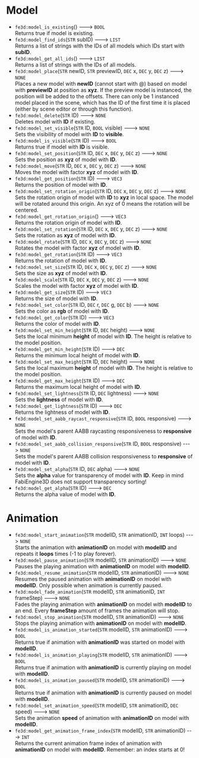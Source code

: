 # Model
- `fe3d:model_is_existing`() ---> `BOOL`  
  Returns true if model is existing.
- `fe3d:model_find_ids`(`STR` subID) ---> `LIST`  
  Returns a list of strings with the IDs of all models which IDs start with **subID**.
- `fe3d:model_get_all_ids`() ---> `LIST`  
  Returns a list of strings with the IDs of all models.
- `fe3d:model_place`(`STR` newID, `STR` previewID, `DEC` x, `DEC` y, `DEC` z) ---> `NONE`  
  Places a new model with **newID** (cannot start with @) based on model with **previewID** at position as **xyz**. If the preview model is instanced, the position will be added to the offsets. There can only be 1 instanced model placed in the scene, which has the ID of the first time it is placed (either by scene editor or through this function).
- `fe3d:model_delete`(`STR` ID) ---> `NONE`  
  Deletes model with **ID** if existing.
- `fe3d:model_set_visible`(`STR` ID, `BOOL` visible) ---> `NONE`  
  Sets the visibility of model with **ID** to **visible**.
- `fe3d:model_is_visible`(`STR` ID) ---> `BOOL`  
  Returns true if model with **ID** is visible.
- `fe3d:model_set_position`(`STR` ID, `DEC` x, `DEC` y, `DEC` z) ---> `NONE`  
  Sets the position as **xyz** of model with **ID**.
- `fe3d:model_move`(`STR` ID, `DEC` x, `DEC` y, `DEC` z) ---> `NONE`  
  Moves the model with factor **xyz** of model with **ID**.
- `fe3d:model_get_position`(`STR` ID) ---> `VEC3`  
  Returns the position of model with **ID**.
- `fe3d:model_set_rotation_origin`(`STR` ID, `DEC` x, `DEC` y, `DEC` z) ---> `NONE`  
  Sets the rotation origin of model with **ID** to **xyz** in local space. The model will be rotated around this origin. An xyz of 0 means the rotation will be centered.
- `fe3d:model_get_rotation_origin`() ---> `VEC3`  
  Returns the rotation origin of model with **ID**.
- `fe3d:model_set_rotation`(`STR` ID, `DEC` x, `DEC` y, `DEC` z) ---> `NONE`  
  Sets the rotation as **xyz** of model with **ID**.
- `fe3d:model_rotate`(`STR` ID, `DEC` x, `DEC` y, `DEC` z) ---> `NONE`  
  Rotates the model with factor **xyz** of model with **ID**.
- `fe3d:model_get_rotation`(`STR` ID) ---> `VEC3`  
  Returns the rotation of model with **ID**.
- `fe3d:model_set_size`(`STR` ID, `DEC` x, `DEC` y, `DEC` z) ---> `NONE`  
  Sets the size as **xyz** of model with **ID**.
- `fe3d:model_scale`(`STR` ID, `DEC` x, `DEC` y, `DEC` z) ---> `NONE`  
  Scales the model with factor **xyz** of model with **ID**.
- `fe3d:model_get_size`(`STR` ID) ---> `VEC3`  
  Returns the size of model with **ID**.
- `fe3d:model_set_color`(`STR` ID, `DEC` r, `DEC` g, `DEC` b) ---> `NONE`  
  Sets the color as **rgb** of model with **ID**.
- `fe3d:model_get_color`(`STR` ID) ---> `VEC3`  
  Returns the color of model with **ID**.
- `fe3d:model_set_min_height`(`STR` ID, `DEC` height) ---> `NONE`  
  Sets the local minimum **height** of model with **ID**. The height is relative to the model position.
- `fe3d:model_get_min_height`(`STR` ID) ---> `DEC`  
  Returns the minimum local height of model with **ID**.
- `fe3d:model_set_max_height`(`STR` ID, `DEC` height) ---> `NONE`  
  Sets the local maximum **height** of model with **ID**. The height is relative to the model position.
- `fe3d:model_get_max_height`(`STR` ID) ---> `DEC`  
  Returns the maximum local height of model with **ID**.
- `fe3d:model_set_lightness`(`STR` ID, `DEC` lightness) ---> `NONE`  
  Sets the **lightness** of model with **ID**.
- `fe3d:model_get_lightness`(`STR` ID) ---> `DEC`  
  Returns the lightness of model with **ID**.
- `fe3d:model_set_aabb_raycast_responsive`(`STR` ID, `BOOL` responsive) ---> `NONE`  
  Sets the model's parent AABB raycasting responsiveness to **responsive** of model with **ID**.
- `fe3d:model_set_aabb_collision_responsive`(`STR` ID, `BOOL` responsive) ---> `NONE`  
  Sets the model's parent AABB collision responsiveness to **responsive** of model with **ID**.
- `fe3d:model_set_alpha`(`STR` ID, `DEC` alpha) ---> `NONE`  
  Sets the **alpha** value for transparency of model with **ID**. Keep in mind FabiEngine3D does not support transparency sorting!
- `fe3d:model_get_alpha`(`STR` ID) ---> `DEC`  
  Returns the alpha value of model with **ID**.
  
# Animation
- `fe3d:model_start_animation`(`STR` modelID, `STR` animationID, `INT` loops) ---> `NONE`  
  Starts the animation with **animationID** on model with **modelID** and repeats it **loops** times (-1 to play forever).
- `fe3d:model_pause_animation`(`STR` modelID, `STR` animationID) ---> `NONE`  
  Pauses the playing animation with **animationID** on model with **modelID**.
- `fe3d:model_resume_animation`(`STR` modelID, `STR` animationID) ---> `NONE`  
  Resumes the paused animation with **animationID** on model with **modelID**. Only possible when animation is currently paused.
- `fe3d:model_fade_animation`(`STR` modelID, `STR` animationID, `INT` frameStep) ---> `NONE`  
  Fades the playing animation with **animationID** on model with **modelID** to an end. Every **frameStep** amount of frames the animation will stop.
- `fe3d:model_stop_animation`(`STR` modelID, `STR` animationID) ---> `NONE`  
  Stops the playing animation with **animationID** on model with **modelID**.
- `fe3d:model_is_animation_started`(`STR` modelID, `STR` animationID) ---> `BOOL`  
  Returns true if animation with **animationID** was started on model with **modelID**.
- `fe3d:model_is_animation_playing`(`STR` modelID, `STR` animationID) ---> `BOOL`  
  Returns true if animation with **animationID** is currently playing on model with **modelID**.
- `fe3d:model_is_animation_paused`(`STR` modelID, `STR` animationID) ---> `BOOL`  
  Returns true if animation with **animationID** is currently paused on model with **modelID**.
- `fe3d:model_set_animation_speed`(`STR` modelID, `STR` animationID, `DEC` speed) ---> `NONE`  
  Sets the animation **speed** of animation with **animationID** on model with **modelID**.
- `fe3d:model_get_animation_frame_index`(`STR` modelID, `STR` animationID) ---> `INT`  
  Returns the current animation frame index of animation with **animationID** on model with **modelID**. Remember: an index starts at 0!
